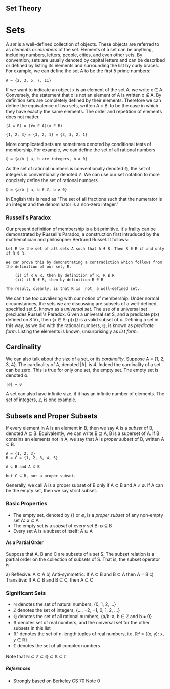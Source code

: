 Set Theory
----------

# Sets

A *set* is a well-defined collection of objects. These objects are referred to as *elements* or *members* of the set. Elements of a set can be anything, including numbers, letters, people, cities, and even other sets. By convention, sets are usually denoted by capital letters and can be described or defined by listing its elements and surrounding the list by curly braces. For example, we can define the set A to be the first 5 prime numbers:

    A = {2, 3, 5, 7, 11}

If we want to indicate an object x is an element of the set A, we write x ∈ A. Conversely, the statement that x is not an element of A is written x ∉ A. By definition sets are completely defined by their elements. Therefore we can define the equivalence of two sets, written A = B, to be the case in which they have exactly the same elements. The order and repetition of elements does not matter.

    (A = B) ≡ (∀x ∈ A)(x ∈ B)

    {1, 2, 3} = {3, 2, 1} = {3, 3, 2, 1}

More complicated sets are sometimes denoted by conditional tests of membership. For example, we can define the set of all rational numbers

    ℚ = {a/b | a, b are integers, b ≠ 0}

As the set of rational numbers is conventionally denoted ℚ, the set of integers is conventionally denoted ℤ. We can use our set notation to more concisely define the set of rational numbers

    ℚ = {a/b | a, b ∈ ℤ, b ≠ 0}

In English this is read as "The set of all fractions such that the numerator is an integer and the denominator is a non-zero integer."

### Russell's Paradox

Our present definition of membership is a bit primitive. It's frailty can be demonstrated by Russell's Paradox, a construction first intruduced by the mathematician and philosopher Bertrand Russel.  It follows:

    Let R be the set of all sets A such that A ∉ R. Then R ∈ R if and only if R ∉ R.

    We can prove this by demonstrating a contradiction which follows from the definition of our set, R.

        (i) if R ∈ R, then by definition of R, R ∉ R
        (ii) if R ∉ R, then by definition R ∈ R

    The result, clearly, is that R is _not_ a well-defined set.

We can't be too cavaliering with our notion of membership. Under normal circumstances, the sets we are discussing are subsets of a well-defined, specified set S, known as a *universal set*. The use of a universal set precludes Russell's Paradox. Given a universal set S, and a predicate p(x) defined on S ∀x, then {x ∈ S: p(x)} is a valid subset of x. Defining a set in this way, as we did with the rational numbers, ℚ, is known as _predicate form_. Listing the elements is known, unsurprisingly as _list form_.

## Cardinality

We can also talk about the size of a set, or its *cardinality*. Suppose A = {1, 2, 3, 4}. The cardinality of A, denoted |A|, is 4. Indeed the cardinality of a set can be zero. This is true for only one set, the empty set. The empty set is denoted ∅.

    |∅| = 0

A set can also have infinite size, if it has an infinite number of elements. The set of integers, ℤ, is one example.

## Subsets and Proper Subsets

If every element in A is an element in B, then we say A is a *subset* of B, denoted A ⊆ B. Equivalently, we can write B ⊇ A, B is a superset of A. If B contains an elements not in A, we say that A is *proper subset* of B, written A ⊂ B.

    A = {1, 2, 3}
    B = C = {1, 2, 3, 4, 5}

    A ⊂ B and A ⊆ B

    but C ⊆ B, not a proper subset.

Generally, we call A is a proper subset of B only if A ⊂ B and A ≠ ∅. If A can be the empty set, then we say strict subset.

### Basic Properties

 * The empty set, denoted by {} or ∅, is a _proper subset_ of any non-empty set A: ∅ ⊂ A
 * The empty set is a _subset_ of every set B: ∅ ⊆ B
 * Every set A is a subset of itself: A ⊆ A

#### As a Partial Order

Suppose that A, B and C are subsets of a set S. The subset relation is a partial order on the collection of subsets of S. That is, the subset operator is:

 a) Reflexive: A ⊆ A
 b) Anti-symmetric: If A ⊆ B and B ⊆ A then A = B
 c) Transitive: If A ⊆ B and B ⊆ C, then A ⊆ C

### Significant Sets

 * ℕ  denotes the set of natural numbers, {0, 1, 2, …}
 * ℤ  denotes the set of integers, {…, −2, −1, 0, 1, 2, …}
 * ℚ  denotes the set of all rational numbers, {a/b: a, b ∈ ℤ and b ≠ 0}
 * ℝ  denotes set of real numbers, and the universal set for the other subsets in this list
 * ℝⁿ denotes the set of n-length tuples of real numbers, i.e. ℝ² = {(x, y): x, y ∈ ℝ}
 * ℂ  denotes the set of all complex numbers

Note that ℕ ⊂ ℤ ⊂ ℚ ⊂ ℝ ⊂ ℂ



##### References
 - Strongly based on Berkeley CS 70 Note 0

